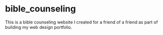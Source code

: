 # bible_counseling
This is a bible counseling website I created for a friend of a friend as part of building my web design portfolio.

